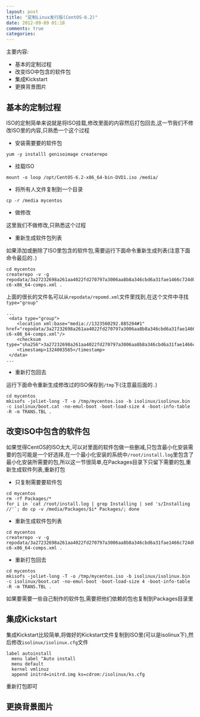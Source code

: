 ```yaml
---
layout: post
title: "定制Linux发行版(CentOS-6.2)"
date: 2012-09-09 01:18
comments: true
categories:
---
```


主要内容:

- 基本的定制过程
- 改变ISO中包含的软件包
- 集成Kickstart
- 更换背景图片

## 基本的定制过程

ISO的定制简单来说就是将ISO挂载,修改里面的内容然后打包回去,这一节我们不修改ISO里的内容,只熟悉一个这个过程

- 安装需要要的软件包

```
yum -y installl genisoimage createrepo
```

- 挂载ISO

```
mount -o loop /opt/CentOS-6.2-x86_64-bin-DVD1.iso /media/
```

- 将所有人文件复制到一个目录

```
cp -r /media mycentos
```

- 做修改

这里我们不做修改,只熟悉这个过程

- 重新生成软件包列表

如果添加或删除了ISO里包含的软件包,需要运行下面命令重新生成列表(注意下面命令最后的`.`)

```
cd mycentos
createrepo -v -g repodata/3a27232698a261aa4022fd270797a3006aa8b8a346cbd6a31fae1466c724d098-c6-x86_64-comps.xml .
```

上面的很长的文件名可以从`repodata/repomd.xml`文件里找到,在这个文件中寻找`type="group"`

```
...
 <data type="group">
    <location xml:base="media://1323560292.885204#1" href="repodata/3a27232698a261aa4022fd270797a3006aa8b8a346cbd6a31fae1466c724d098-c6-x86_64-comps.xml"/>
    <checksum type="sha256">3a27232698a261aa4022fd270797a3006aa8b8a346cbd6a31fae1466c724d098</checksum>
    <timestamp>1324003565</timestamp>
 </data>
...
```

- 重新打包回去

运行下面命令重新生成修改过的ISO保存到`/tmp`下(注意最后面的`.`)

```
cd mycentos
mkisofs -joliet-long -T -o /tmp/mycentos.iso -b isolinux/isolinux.bin -c isolinux/boot.cat -no-emul-boot -boot-load-size 4 -boot-info-table -R -m TRANS.TBL .
```

## 改变ISO中包含的软件包

如果觉得CentOS的ISO太大,可以对里面的软件包做一些删减,只包含最小化安装需要的包可能是一个好选择,在一个最小化安装的系统中`/root/install.log`里包含了最小化安装所需要的包,所以这一节很简单,在Packages目录下只留下需要的包,重新生成软件列表,重新打包

- 只复制需要要软件包

```
cd mycentos
rm -rf Packages/*
for i in `cat /root/install.log | grep Installing | sed 's/Installing //'`; do cp -v /media/Packages/$i* Packages/; done
```

- 重新生成软件包列表


```
cd mycentos
createrepo -v -g repodata/3a27232698a261aa4022fd270797a3006aa8b8a346cbd6a31fae1466c724d098-c6-x86_64-comps.xml .
```

- 重新打包回去

```
cd mycentos
mkisofs -joliet-long -T -o /tmp/mycentos.iso -b isolinux/isolinux.bin -c isolinux/boot.cat -no-emul-boot -boot-load-size 4 -boot-info-table -R -m TRANS.TBL .
```

如果要需要一些自己制作的软件包,需要把他们依赖的包也复制到Packages目录里

## 集成Kickstart

集成Kickstart比较简单,将做好的Kickstart文件复制到ISO里(可以是isolinux下),然后修改`isolinux/isolinux.cfg`文件

```
label autoinstall
  menu label ^Auto install
  menu default
  kernel vmlinuz
  append initrd=initrd.img ks=cdrom:/isolinux/ks.cfg
```

重新打包即可

## 更换背景图片


